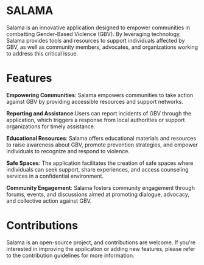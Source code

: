 # **SALAMA**

Salama is an innovative application designed to empower communities in combatting Gender-Based Violence (GBV). By leveraging technology, Salama provides tools and resources to support individuals affected by GBV, as well as community members, advocates, and organizations working to address this critical issue.

# **Features**

**Empowering Communities**: Salama empowers communities to take action against GBV by providing accessible resources and support networks.

**Reporting and Assistance**:Users can report incidents of GBV through the application, which triggers a response from local authorities or support organizations for timely assistance.

**Educational Resources**: Salama offers educational materials and resources to raise awareness about GBV, promote prevention strategies, and empower individuals to recognize and respond to violence.

**Safe Spaces**: The application facilitates the creation of safe spaces where individuals can seek support, share experiences, and access counseling services in a confidential environment.

**Community Engagement**: Salama fosters community engagement through forums, events, and discussions aimed at promoting dialogue, advocacy, and collective action against GBV.


# Contributions
Salama is an open-source project, and contributions are welcome. If you're interested in improving the application or adding new features, please refer to the contribution guidelines for more information.

